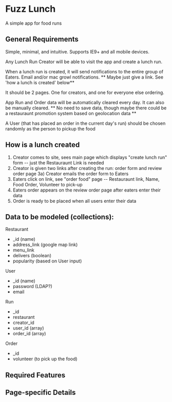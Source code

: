 # Fuzz Lunch #
A simple app for food runs

## General Requirements
Simple, minimal, and intuitive.  Supports IE9+ and all mobile devices.

Any Lunch Run Creator will be able to visit the app and create a lunch run. 

When a lunch run is created, it will send notifications to the entire group of Eaters.  Email and/or mac growl notifications. ** Maybe just give a link.  See 'how a lunch is created' below**

It should be 2 pages. One for creators, and one for everyone else ordering.

App Run and Order data will be automatically cleared every day. It can also be manually cleared.  ** No need to save data, though maybe there could be a restauraunt promotion system based on geolocation data **

A User (that has placed an order in the current day's run) should be chosen randomly as the person to pickup the food

## How is a lunch created
1) Creator comes to site, sees main page which displays "create lunch run" form -- just the Restauraunt Link is needed
3) Creator is given two links after creating the run: order form and review order page
3a) Creator emails the order form to Eaters
4) Eaters click on link, see "order food" page -- Restauraunt link, Name, Food Order, Volunteer to pick-up
6) Eaters order appears on the review order page after eaters enter their data
8) Order is ready to be placed when all users enter their data

## Data to be modeled (collections):

Restaurant
  - _id (name)
  - address_link (google map link)
  - menu_link
  - delivers (boolean)
  - popularity (based on User input)

User
  - _id (name)
  - password (LDAP?)
  - email

Run
  - _id
  - restaurant
  - creator_id
  - user_id (array)
  - order_id (array)

Order
  - _id
  - volunteer (to pick up the food)


## Required Features


## Page-specific Details
